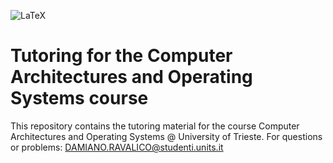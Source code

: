 ![LaTeX](https://img.shields.io/badge/Made%20with-LaTeX-1f425f.svg)

# Tutoring for the Computer Architectures and Operating Systems course

This repository contains the tutoring material for the course Computer Architectures and Operating Systems @ University of Trieste.
For questions or problems: <DAMIANO.RAVALICO@studenti.units.it>
